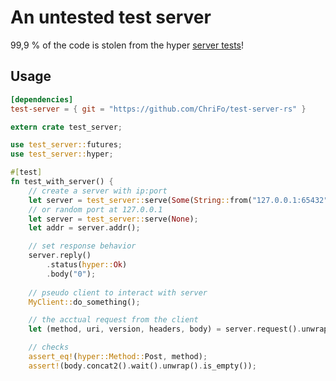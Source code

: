 # An untested test server 

99,9 % of the code is stolen from the hyper [server tests](https://github.com/hyperium/hyper/blob/master/tests/server.rs)!

## Usage

```toml
[dependencies]
test-server = { git = "https://github.com/ChriFo/test-server-rs" }
```

```rust
extern crate test_server;

use test_server::futures;
use test_server::hyper;

#[test]
fn test_with_server() {
    // create a server with ip:port
    let server = test_server::serve(Some(String::from("127.0.0.1:65432")));
    // or random port at 127.0.0.1
    let server = test_server::serve(None);
    let addr = server.addr();

    // set response behavior
    server.reply()
        .status(hyper::Ok)
        .body("0");
    
    // pseudo client to interact with server
    MyClient::do_something();

    // the acctual request from the client
    let (method, uri, version, headers, body) = server.request().unwrap().deconstruct();

    // checks
    assert_eq!(hyper::Method::Post, method);
    assert!(body.concat2().wait().unwrap().is_empty());
```
